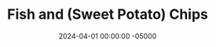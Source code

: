 ---
layout: post
title:  "Fish and (Sweet Potato) Chips"
date:   2024-04-01 00:00:00 -05000
categories: 
- Recipes
- Fish
permalink: /recipes/fish-and-chips
image: /assets/Food/Fish/Fish Chips/fish-chips-cover.jpg
ing: fishchips-ing
facts: fishchips-facts
Prep: 14
Rest: 
Cook: 6
Source1: https://www.usa.philips.com/c-e/ho/philips-chef/recipe-overview-page/starter-snacks/fish-and-sweet-potato-chips.html
Source2: 
tags: 
- tilapia filet
- protein
- seafood
- sea food
- gluten free
- oat flour
- sweet potato
- fries
Description: Fish and Chips is a classic British meal that consists of breaded and deep fried fish, served with a side of French fries, or chips as they would be called across the pond. To make it a more nutritious meal, I've breaded my fish in gluten free oat flour, and cooked both the fish and the potatoes in my air fryer. For even more nutrients (and taste imo), I've used sweet potato here too.
Instructions: 
- Starting with the "chips". Wash (but don't peel) your sweet potato, and cut into a French fry shape. Add to a medium microwave safe bowl, cover with a plate, and microwave on high for 3 minutes<br><br>

- Toss the fries with the oil, garlic, onion, paprika, salt, and pepper<br><br>

- Preheat your air fryer to 400F, and lightly spray the basket with oil. Add in the fries, and air fry for about 6 minutes<br><br>

- Moving on to the fish. Lightly coat the fish in olive oil<br><br>

- In a small bowl, mix together the breading ingredients of oat flour and spices (lemon pepper, thyme, and chili powder)<br><br>

- Coat the fish in your breading. Lightly spray the basket with oil, and add to the air fryer. Lightly spray the top, and air fry for about 6 minutes at 400F<br><br>

- The fish and chips should take the same time to cook, so you can do them together next to each other. That's why this recipe is only 1 serving, as the air fryer can only fit one portion at a time. If you want to scale this up, I would recommend tripling it (3 servings), and doing the fries first. Transfer the fries to a wire rack to stay crisp, and then cook your 3 fish filets<br><br>
- <center><img src="/assets/Food/Fish/Fish Chips/fish-chips-7.jpg" alt="" class="instruction-image"></center><br>
---